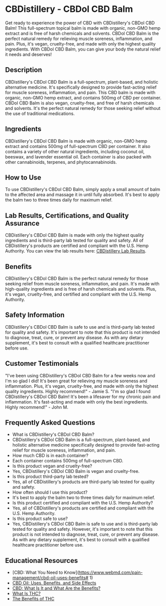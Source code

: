 # CBDistillery - CBDol CBD Balm
Get ready to experience the power of CBD with CBDistillery's CBDol CBD Balm! This full-spectrum topical balm is made with organic, non-GMO hemp extract and is free of harsh chemicals and solvents. CBDol CBD Balm is the perfect natural remedy for relieving muscle soreness, inflammation, and pain. Plus, it's vegan, cruelty-free, and made with only the highest quality ingredients. With CBDol CBD Balm, you can give your body the natural relief it needs and deserves!
## Description
CBDistillery's CBDol CBD Balm is a full-spectrum, plant-based, and holistic alternative medicine. It's specifically designed to provide fast-acting relief for muscle soreness, inflammation, and pain. This CBD balm is made with organic, non-GMO hemp extract, and contains 500mg of CBD per container. CBDol CBD Balm is also vegan, cruelty-free, and free of harsh chemicals and solvents. It's the perfect natural remedy for those seeking relief without the use of traditional medications. 
## Ingredients
CBDistillery's CBDol CBD Balm is made with organic, non-GMO hemp extract and contains 500mg of full-spectrum CBD per container. It also contains a variety of other natural ingredients, including coconut oil, beeswax, and lavender essential oil. Each container is also packed with other cannabinoids, terpenes, and phytocannabinoids. 
## How to Use
To use CBDistillery's CBDol CBD Balm, simply apply a small amount of balm to the affected area and massage it in until fully absorbed. It's best to apply the balm two to three times daily for maximum relief. 
## Lab Results, Certifications, and Quality Assurance
CBDistillery's CBDol CBD Balm is made with only the highest quality ingredients and is third-party lab tested for quality and safety. All of CBDistillery's products are certified and compliant with the U.S. Hemp Authority. You can view the lab results here: [CBDistillery Lab Results](https://www.thecbdistillery.com/lab-results/). 
## Benefits
CBDistillery's CBDol CBD Balm is the perfect natural remedy for those seeking relief from muscle soreness, inflammation, and pain. It's made with high-quality ingredients and is free of harsh chemicals and solvents. Plus, it's vegan, cruelty-free, and certified and compliant with the U.S. Hemp Authority. 
## Safety Information
CBDistillery's CBDol CBD Balm is safe to use and is third-party lab tested for quality and safety. It's important to note that this product is not intended to diagnose, treat, cure, or prevent any disease. As with any dietary supplement, it's best to consult with a qualified healthcare practitioner before use. 
## Customer Testimonials
"I've been using CBDistillery's CBDol CBD Balm for a few weeks now and I'm so glad I did! It's been great for relieving my muscle soreness and inflammation. Plus, it's vegan, cruelty-free, and made with only the highest quality ingredients. Highly recommend!" - Jamie S. 
"I'm so glad I found CBDistillery's CBDol CBD Balm! It's been a lifesaver for my chronic pain and inflammation. It's fast-acting and made with only the best ingredients. Highly recommend!" - John M. 
## Frequently Asked Questions
- What is CBDistillery's CBDol CBD Balm?
- CBDistillery's CBDol CBD Balm is a full-spectrum, plant-based, and holistic alternative medicine specifically designed to provide fast-acting relief for muscle soreness, inflammation, and pain. 
- How much CBD is in each container?
- Each container contains 500mg of full-spectrum CBD. 
- Is this product vegan and cruelty-free?
- Yes, CBDistillery's CBDol CBD Balm is vegan and cruelty-free. 
- Is this product third-party lab tested?
- Yes, all of CBDistillery's products are third-party lab tested for quality and safety. 
- How often should I use this product?
- It's best to apply the balm two to three times daily for maximum relief. 
- Is this product certified and compliant with the U.S. Hemp Authority?
- Yes, all of CBDistillery's products are certified and compliant with the U.S. Hemp Authority. 
- Is this product safe to use?
- Yes, CBDistillery's CBDol CBD Balm is safe to use and is third-party lab tested for quality and safety. However, it's important to note that this product is not intended to diagnose, treat, cure, or prevent any disease. As with any dietary supplement, it's best to consult with a qualified healthcare practitioner before use. 
## Educational Resources
- [CBD: What You Need to Know](https://www.webmd.com/pain-management/cbd-oil-uses-benefits# 1)
- [CBD Oil: Uses, Benefits, and Side Effects](https://www.healthline.com/nutrition/cbd-oil-benefits)
- [CBD: What Is It and What Are the Benefits?](https://www.health.harvard.edu/blog/cannabidiol-cbd-what-we-know-and-what-we-dont-2018082414476)
- [What Is THC?](https://www.healthline.com/health/what-is-thc)
- [The Benefits of THC](https://www.verywellmind.com/what-are-the-benefits-of-thc-5097115)